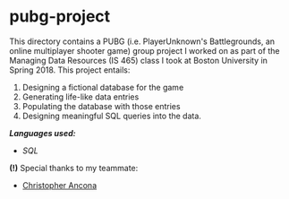 # pubg-project
This directory contains a PUBG (i.e. PlayerUnknown's Battlegrounds, an online multiplayer shooter game) group project I worked on as part of the Managing Data Resources (IS 465) class I took at Boston University in Spring 2018. This project entails:
1. Designing a fictional database for the game
2. Generating life-like data entries
3. Populating the database with those entries
4. Designing meaningful SQL queries into the data.

**_Languages used:_**
* _SQL_

**(!)** Special thanks to my teammate:
* [Christopher Ancona](https://www.linkedin.com/in/christopher-ancona/)
